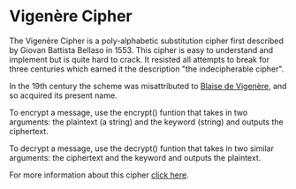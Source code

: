# Vigenère Cipher

The Vigenère Cipher is a poly-alphabetic substitution cipher first described by Giovan Battista Bellaso in 1553. This cipher is easy to understand and implement but is quite hard to crack. It resisted all attempts to break for three centuries which earned it the description "the indecipherable cipher".

In the 19th century the scheme was misattributed to <a href="https://en.wikipedia.org/wiki/Blaise_de_Vigen%C3%A8re">Blaise de Vigenère</a>, and so acquired its present name.

To encrypt a message, use the encrypt() funtion that takes in two arguments: the plaintext (a string) and the keyword (string) and outputs the ciphertext.

To decrypt a message, use the decrypt() funtion that takes in two similar arguments: the ciphertext and the keyword and outputs the plaintext.
  
For more information about this cipher <a href="https://en.wikipedia.org/wiki/Vigen%C3%A8re_cipher">click here</a>.
